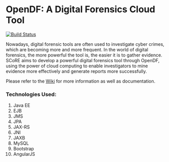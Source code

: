 OpenDF: A Digital Forensics Cloud Tool
======
[![Build Status](https://travis-ci.org/scorelab/OpenDF.svg?branch=master)](https://travis-ci.org/scorelab/OpenDF)

Nowadays, digital forensic tools are often used to investigate cyber crimes, which are becoming more and more frequent. In the world of digital forensics, the more powerful the tool is, the easier it is to gather evidence. SCoRE aims to develop a powerful digital forensics tool through OpenDF, using the power of cloud computing to enable investigators to mine evidence more effectively and generate reports more successfully.

Please refer to the [Wiki](https://github.com/scorelab/OpenDF/wiki) for more information as well as documentation.

### Technologies Used:
 1. Java EE
 2. EJB
 3. JMS
 4. JPA
 5. JAX-RS
 6. JNI
 6. JAXB
 8. MySQL
 9. Bootstrap
 10. AngularJS

